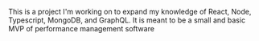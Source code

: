 This is a project I'm working on to expand my knowledge of React, Node, Typescript, MongoDB, and GraphQL. It is meant to be a small and basic MVP of performance management software
